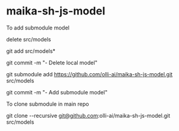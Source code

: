 # maika-sh-js-model

To add submodule model

delete src/models

git add src/models\*

git commit -m "- Delete local model"

git submodule add https://github.com/olli-ai/maika-sh-js-model.git src/models

git commit -m "- Add submodule model"

To clone submodule in main repo

git clone --recursive git@github.com:olli-ai/maika-sh-js-model.git src/models
